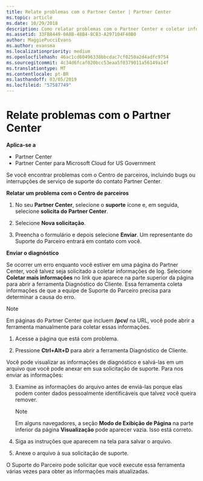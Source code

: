 ```yaml
---
title: Relate problemas com o Partner Center | Partner Center
ms.topic: article
ms.date: 10/29/2018
description: Como relatar problemas com o Partner Center e coletar informações de diagnóstico para nossa equipe de suporte.
ms.assetid: 33FB8449-0A8B-48B4-8CB3-A297104F40B0
author: MaggiePucciEvans
ms.author: evansma
ms.localizationpriority: medium
ms.openlocfilehash: 46ac1cd60496338bbcdac7cf0258a2d4adfc9754
ms.sourcegitcommit: 4c34d6fcaf020bcc53eaa5f0379011a56149a14f
ms.translationtype: MT
ms.contentlocale: pt-BR
ms.lasthandoff: 03/05/2019
ms.locfileid: "57587749"
---
```

# <a name="report-problems-with-partner-center"></a>Relate problemas com o Partner Center

**Aplica-se a**

-  Partner Center
-  Partner Center para Microsoft Cloud for US Government


Se você encontrar problemas com o Centro de parceiros, incluindo bugs ou interrupções de serviço de suporte do contato Partner Center.

**Relatar um problema com o Centro de parceiros**

1.  No seu **Partner Center**, selecione o **suporte** ícone e, em seguida, selecione **solicita do Partner Center**.

2.  Selecione **Nova solicitação**.

3.  Preencha o formulário e depois selecione **Enviar**. Um representante do Suporte do Parceiro entrará em contato com você.

**Enviar o diagnóstico**

Se ocorrer um erro enquanto você estiver em uma página do Partner Center, você talvez seja solicitado a coletar informações de log. Selecione **Coletar mais informações** no link que aparece na parte superior da página para abrir a ferramenta Diagnóstico do Cliente. Essa ferramenta coleta informações de que a equipe de Suporte do Parceiro precisa para determinar a causa do erro. 

>[!NOTE]
>Em páginas do Partner Center que incluem **/pcv/** na URL, você pode abrir a ferramenta manualmente para coletar essas informações.

1.  Acesse a página que está com problema.

2.  Pressione **Ctrl+Alt+D** para abrir a ferramenta Diagnóstico de Cliente.

Você pode visualizar as informações de diagnóstico e salvá-las em um arquivo que você pode anexar em sua solicitação de suporte. Para nos enviar as informações:

3.  Examine as informações do arquivo antes de enviá-las porque elas podem conter dados pessoalmente identificáveis que talvez você queira remover. 

    >[!NOTE]
    >Em alguns navegadores, a seção **Modo de Exibição de Página** na parte inferior da página **Visualização** pode aparecer vazia. Isso está correto.

4.  Siga as instruções que aparecem na tela para salvar o arquivo.

5.  Anexe o arquivo à sua solicitação de suporte.

O Suporte do Parceiro pode solicitar que você execute essa ferramenta várias vezes para obter as informações mais atualizadas.

